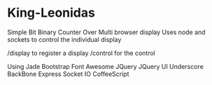 King-Leonidas
=============

Simple Bit Binary Counter Over Multi browser display
Uses node and sockets to control the individual display


<server>/display to register a display
<server>/control for the control

Using 
Jade
Bootstrap
Font Awesome
JQuery
JQuery UI
Underscore
BackBone
Express
Socket IO
CoffeeScript


